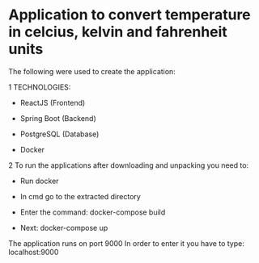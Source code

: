 # Application to convert temperature in celcius, kelvin and fahrenheit units

The following were used to create the application:

1 TECHNOLOGIES:

* ReactJS (Frontend)

* Spring Boot (Backend)

* PostgreSQL (Database)

* Docker



2 To run the applications after downloading and unpacking you need to:

* Run docker

* In cmd go to the extracted directory

* Enter the command: docker-compose build

* Next: docker-compose up


The application runs on port 9000
In order to enter it you have to type: localhost:9000

